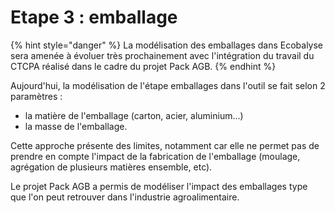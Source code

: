 # Etape 3 : emballage

{% hint style="danger" %}
La modélisation des emballages dans Ecobalyse sera amenée à évoluer très prochainement avec l'intégration du travail du CTCPA réalisé dans le cadre du projet Pack AGB.&#x20;
{% endhint %}

Aujourd'hui, la modélisation de l'étape emballages dans l'outil se fait selon 2 paramètres :&#x20;

* la matière de l'emballage (carton, acier, aluminium...)
* la masse de l'emballage.

Cette approche présente des limites, notamment car elle ne permet pas de prendre en compte l'impact de la fabrication de l'emballage (moulage, agrégation de plusieurs matières ensemble, etc).

Le projet Pack AGB a permis de modéliser l'impact des emballages type que l'on peut retrouver dans l'industrie agroalimentaire.
